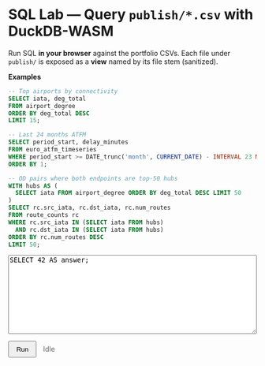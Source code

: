 # SQL Lab — Query `publish/*.csv` with DuckDB-WASM

Run SQL **in your browser** against the portfolio CSVs. Each file under `publish/` is exposed as a **view** named by its file stem (sanitized).

**Examples**

```sql
-- Top airports by connectivity
SELECT iata, deg_total
FROM airport_degree
ORDER BY deg_total DESC
LIMIT 15;

-- Last 24 months ATFM
SELECT period_start, delay_minutes
FROM euro_atfm_timeseries
WHERE period_start >= DATE_trunc('month', CURRENT_DATE) - INTERVAL 23 MONTH
ORDER BY 1;

-- OD pairs where both endpoints are top-50 hubs
WITH hubs AS (
  SELECT iata FROM airport_degree ORDER BY deg_total DESC LIMIT 50
)
SELECT rc.src_iata, rc.dst_iata, rc.num_routes
FROM route_counts rc
WHERE rc.src_iata IN (SELECT iata FROM hubs)
  AND rc.dst_iata IN (SELECT iata FROM hubs)
ORDER BY rc.num_routes DESC
LIMIT 50;
```

<!-- --- DuckDB SQL Lab: UI (auto-bundle + import map for apache-arrow) --- -->
<div id="lab" style="margin:.5rem 0; position:relative; z-index:3;">
  <textarea id="sql" style="width:100%;height:160px;font-family:ui-monospace,monospace;">SELECT 42 AS answer;</textarea>
</div>

<p>
  <button id="run"
          type="button"
          class="md-button md-button--primary"
          style="padding:.45rem .9rem; cursor:pointer;"
          onclick="window.__runSQL__ && window.__runSQL__(event)">
    Run
  </button>
  <span id="status" style="margin-left:.6rem;color:#666;">Idle</span>
</p>

<div id="result" style="margin-top:10px;overflow:auto;"></div>

<!-- ① Import map supaya bare specifier 'apache-arrow' bisa di-resolve di browser -->
<script type="importmap">
{
  "imports": {
    "apache-arrow": "https://cdn.jsdelivr.net/npm/apache-arrow@14.0.2/+esm"
  }
}
</script>

<script type="module">
/* =============== helpers =============== */
const log = (...a)=>console.log('[sql_lab]', ...a);
function siteRoot(){ const p = location.pathname.split('/').filter(Boolean); return p.length?'/'+p[0]+'/':'/'; }
function bust(u){ const v=Date.now(); return u+(u.includes('?')?'&':'?')+'v='+v; }
function onNav(fn){ const run=()=>setTimeout(fn,0); if (window.document$ && typeof document$.subscribe==='function') document$.subscribe(run); if (document.readyState==='loading') document.addEventListener('DOMContentLoaded',run); else run(); }

/* =============== state =============== */
const state = { duckdb:null, db:null, conn:null, views:[] };

/* =============== load DuckDB (official bundle picker) =============== */
async function ensureDB(){
  if (state.conn) return state.conn;

  // Import ESM utama: library akan pilih bundle worker/WASM yg cocok.
  let duckdb;
  try {
    duckdb = await import('https://cdn.jsdelivr.net/npm/@duckdb/duckdb-wasm@1.29.0/dist/duckdb-browser.mjs');
  } catch (e) {
    // Fallback ke unpkg bila CDN utama bermasalah
    duckdb = await import('https://unpkg.com/@duckdb/duckdb-wasm@1.29.0/dist/duckdb-browser.mjs');
  }
  state.duckdb = duckdb;

  const bundle = await duckdb.selectBundle(duckdb.getJsDelivrBundles());
  log('bundle selected:', bundle);

  let worker;
  try { worker = new Worker(bundle.mainWorker, { type:'module' }); }
  catch { worker = new Worker(bundle.mainWorker); }

  const logger = new duckdb.ConsoleLogger();
  const db = new duckdb.AsyncDuckDB(logger, worker);
  await db.instantiate(bundle.mainModule, bundle.pthreadWorker);

  const conn = await db.connect();
  await conn.query('INSTALL httpfs; LOAD httpfs;');

  state.db = db; state.conn = conn;
  return conn;
}

/* =============== register CSV views from datasets.json =============== */
function sanitize(name){ return String(name).toLowerCase().replace(/[^a-z0-9_]/g,'_').replace(/^_+/,''); }

async function registerViews(){
  if (state.views.length) return state.views;

  let ds;
  try { ds = await (await fetch(bust(siteRoot()+'assets/datasets.json'))).json(); }
  catch(e){ log('datasets.json not available:', e); return state.views; }

  const items = Array.isArray(ds) ? ds : (ds && Array.isArray(ds.items)) ? ds.items : [];
  for (const it of items){
    const f = it.file || it.path || '';
    if (!/\.csv$/i.test(f)) continue;
    const stem   = sanitize((f.split('/').pop()||'').replace(/\.csv$/i,''));
    const csvUrl = bust(siteRoot()+'publish/'+f);
    await state.conn.query(`
      CREATE OR REPLACE VIEW "${stem}"
      AS SELECT * FROM read_csv_auto('${csvUrl}', AUTO_DETECT=TRUE, SAMPLE_SIZE=20000);
    `);
    state.views.push({ view: stem, file: f });
  }
  return state.views;
}

/* =============== rendering (mendukung Arrow Result & legacy rows) =============== */
function renderTable(result){
  const mount = document.getElementById('result');

  // Arrow: toArray() -> array of objects
  let rows = [];
  if (result && typeof result.toArray === 'function') {
    rows = result.toArray();
  } else if (result && Array.isArray(result.rows)) {
    // Legacy shape [[v1,v2,...]]
    const fields = (result.schema?.fields || []).map(f=>f.name);
    rows = result.rows.map(r => {
      if (Array.isArray(r) && fields.length) {
        const obj={}; fields.forEach((c,i)=>obj[c]=r[i]); return obj;
      }
      return r;
    });
  }

  if (!rows || rows.length === 0){
    mount.innerHTML = '<em>No rows.</em>';
    return;
  }

  const header = Object.keys(rows[0]);
  let html = "<table class='dataframe'><thead><tr>" +
             header.map(c=>`<th>${c}</th>`).join('') +
             "</tr></thead><tbody>";

  const CAP = 5000;
  let i = 0;
  for (const r of rows){
    if (i++ >= CAP) break;
    html += "<tr>"+ header.map(c=>`<td>${r[c]==null?'':r[c]}</td>`).join('') +"</tr>";
  }
  html += "</tbody></table>";
  if (rows.length > CAP)
    html += `<div style="opacity:.7;font-size:.85rem;margin-top:.35rem;">Showing first ${CAP.toLocaleString()} rows</div>`;

  mount.innerHTML = html;
}

function showError(err){
  const mount = document.getElementById('result');
  const msg = err?.message ?? String(err);
  mount.innerHTML = `<pre style="color:#b71c1c;white-space:pre-wrap;">${msg}</pre>`;
}

/* =============== run =============== */
async function runSQL(ev){
  try{
    ev?.preventDefault?.();
    const btn=document.getElementById('run');
    const status=document.getElementById('status');
    const qEl=document.getElementById('sql');

    btn.disabled = true;
    status.textContent = 'Running…';

    await ensureDB();
    await registerViews();

    const res = await state.conn.query(qEl.value);
    renderTable(res);
    status.textContent = 'Done';
  }catch(err){
    console.error('[sql_lab] run error:', err);
    document.getElementById('status').textContent='Error';
    showError(err);
  }finally{
    const btn=document.getElementById('run');
    if (btn) btn.disabled=false;
  }
}
window.__runSQL__ = runSQL;

/* =============== boot =============== */
onNav(async ()=>{
  const btn = document.getElementById('run');
  if (btn) btn.addEventListener('click', runSQL);

  try{
    await ensureDB();
    await registerViews();

    const q = document.getElementById('sql');
    if (q && !q.value.trim()){
      const prefer = state.views.find(v=>v.view==='airport_degree') || state.views[0];
      q.value = prefer
        ? `SELECT * FROM ${prefer.view} LIMIT 15;`
        : `SELECT month, delay_min
           FROM read_json_auto('${siteRoot()}api/euro_atfm_timeseries_last24.json')
           ORDER BY month DESC LIMIT 5;`;
    }
  }catch(e){ console.warn('[sql_lab] boot warn:', e); }
});
</script>

<style>
#lab { position: relative; z-index: 3; }
.dataframe{border-collapse:collapse;width:100%;font-size:0.9rem;}
.dataframe th,.dataframe td{border:1px solid #ddd;padding:.35rem .5rem;white-space:nowrap;}
.dataframe thead th{position:sticky;top:0;background:var(--md-default-fg-color--lightest,#f7f7f7);}
</style>
